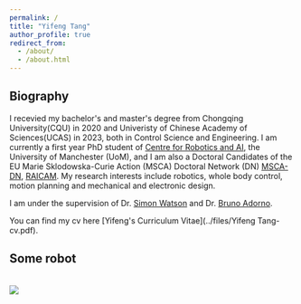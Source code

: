 ```yaml
---
permalink: /
title: "Yifeng Tang"
author_profile: true
redirect_from: 
  - /about/
  - /about.html
---
```

## Biography 
I recevied my bachelor's and master's degree from Chongqing University(CQU) in 2020 and Univeristy of Chinese Academy of Sciences(UCAS) in 2023, both in Control Science and Engineering.  I am currently a first year PhD student of [Centre for Robotics and AI]((https://www.robotics.manchester.ac.uk/)), the University of Manchester (UoM), and I am also a Doctoral Candidates of the EU Marie Sklodowska-Curie Action (MSCA) Doctoral Network (DN) [MSCA-DN](https://marie-sklodowska-curie-actions.ec.europa.eu/actions/doctoral-networks), [RAICAM](www.raicam.eu). My research interests include robotics, whole body control, motion planning and mechanical and electronic design.

I am under the supervision of Dr. [Simon Watson](https://research.manchester.ac.uk/en/persons/simon.watson) and Dr. [Bruno Adorno](https://personalpages.manchester.ac.uk/staff/Bruno.Adorno/default.htm). 

You can find my cv here [Yifeng's Curriculum Vitae](../files/Yifeng Tang-cv.pdf).

## Some robot 
<br/><img src='/images/500x300.png'>
